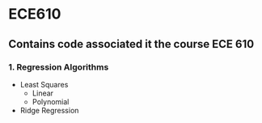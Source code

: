 # ECE610
 
## Contains code associated it the course ECE 610
### 1. Regression Algorithms
* Least Squares
  * Linear
  * Polynomial
* Ridge Regression
